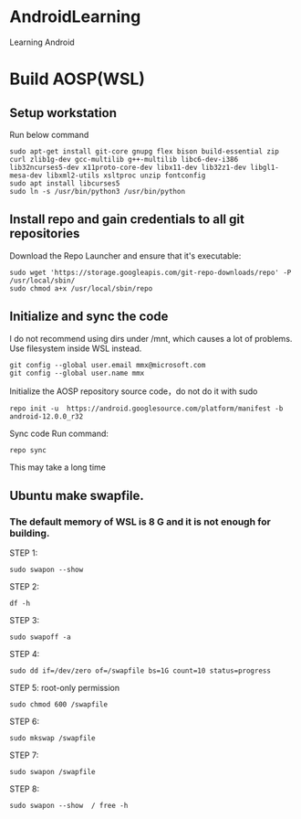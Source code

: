 # AndroidLearning
Learning Android

# Build AOSP(WSL)
## Setup workstation
Run below command
```
sudo apt-get install git-core gnupg flex bison build-essential zip curl zlib1g-dev gcc-multilib g++-multilib libc6-dev-i386 lib32ncurses5-dev x11proto-core-dev libx11-dev lib32z1-dev libgl1-mesa-dev libxml2-utils xsltproc unzip fontconfig
sudo apt install libcurses5
sudo ln -s /usr/bin/python3 /usr/bin/python
```
## Install repo and gain credentials to all git repositories
Download the Repo Launcher and ensure that it's executable:
```
sudo wget 'https://storage.googleapis.com/git-repo-downloads/repo' -P /usr/local/sbin/
sudo chmod a+x /usr/local/sbin/repo
```
## Initialize and sync the code

I do not recommend using dirs under /mnt, which causes a lot of problems. Use filesystem inside WSL instead.
```
git config --global user.email mmx@microsoft.com
git config --global user.name mmx
```
Initialize the AOSP repository source code，do not do it with sudo
```
repo init -u  https://android.googlesource.com/platform/manifest -b android-12.0.0_r32
```
Sync code
Run command: 
```
repo sync
```
This may take a long time

## Ubuntu make swapfile. 
### The default memory of WSL is 8 G and it is not enough for building.
STEP 1:
```
sudo swapon --show
```
STEP 2:
```
df -h 
```
STEP 3:
```
sudo swapoff -a
```
STEP 4:
```
sudo dd if=/dev/zero of=/swapfile bs=1G count=10 status=progress
```
STEP 5: root-only permission
```
sudo chmod 600 /swapfile
```
STEP 6:
```
sudo mkswap /swapfile
```
STEP 7:
```
sudo swapon /swapfile
```
STEP 8:
```
sudo swapon --show  / free -h 
```
